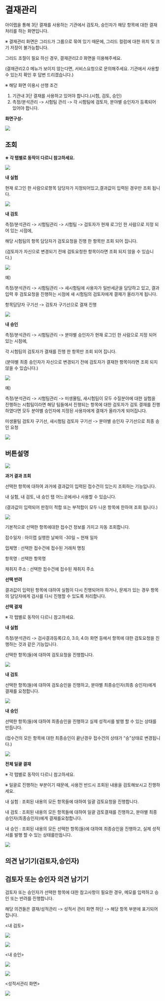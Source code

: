 # 결재관리

아이랩을 통해 3단 결재를 사용하는 기관에서 검토자, 승인자가 해당 항목에 대한 결재 처리를 하는 화면입니다.

※ 결재관리 화면은 그리드가 그룹으로 묶여 있기 때문에, 그리드 컬럼에 대한 위치 및 크기 저장이 불가능합니다.

그리드 조절이 필요 하신 경우, 결재관리2.0 화면을 이용해주세요.

\(결재관리2.0 메뉴가 보이지 않는다면, 서비스요청으로 문의해주세요. 기관에서 사용할 수 있는지 확인 후 답변 드리겠습니다.\)

※ 해당 화면 이용시 선행 조건

1. 기관내 3단 결재를 사용하고 있어야 합니다.\(시험, 검토, 승인\)
2. 측정/분석관리 -&gt; 시험팀 관리 -&gt; 각 시험팀에 검토자, 분야별 승인자가 등록되어 있어야 합니다.

**화면구성-**

![](../.gitbook/assets/004%20%284%29.png)

## 조회

**※ 각 탭별로 동작이 다르니 참고하세요.**

![](../.gitbook/assets/005-_%20%281%29.png)

**내 실험**

현재 로그인 한 사람으로항목 담당자가 지정되어있고,결과값이 입력된 경우만 조회 됩니다.

![](../.gitbook/assets/006-_%20%281%29.png)

**내 검토**

측정/분석관리 -&gt; 시험팀관리 -&gt; 시험팀 -&gt; 검토자가 현재 로그인 한 사람으로 지정 되어 있는 시점에,

해당 시험팀의 항목 담당자가 검토요청을 진행 한 항목만 조회 되어 집니다.

\(검토자가 자신으로 변경되기 전에 검토요청한 항목이라면 조회 되지 않을 수 있습니다.\)

![](../.gitbook/assets/007-_.png)

예\)

측정/분석관리 -&gt; 시험팀관리 -&gt; 새시험팀에 사용자가 일반세균을 담당하고 있고, 결과 입력 후 검토요청을 진행하는 시점에 새 시험팀의 검토자에게 결재가 올라가게 됩니다.

항목담당자 구기선 -&gt; 검토자 구기선으로 결재 진행

![](../.gitbook/assets/008-_.png)

**내 승인**

측정/분석관리 -&gt; 시험팀관리 -&gt; 분야별 승인자가 현재 로그인 한 사람으로 지정 되어 있는 시점에,

각 시험팀의 검토자가 결재를 진행 한 항목만 조회 되어 집니다.

\(분야별 최종 승인자가 자신으로 변경되기 전에 검토자가 결재한 항목이라면 조회 되지 않을 수 있습니다.\)

![](../.gitbook/assets/009-_.png)

예\)

측정/분석관리 -&gt; 시험팀관리 -&gt; 미생물팀, 새시험팀이 모두 수질분야에 대한 실험을 진행하는 시험팀이라면 해당 팀들에서 진행되는 항목에 대한 검토자가 검토 결재를 진행하였다면 모두 분야별 승인자에 지정된 사용자에게 결재가 올라가게 되어집니다.

미생물팀 검토자 구기선, 새시험팀 검토자 구기선 -&gt; 분야별 승인자 구기선으로 최종 승인 요청

![](../.gitbook/assets/010-_.png)

## 버튼설명

![](../.gitbook/assets/011%20%285%29.png)

**과거 결과 조회**

선택한 항목에 대하여 과거에 결과값이 입력된 접수건이 있는지 조회하는 기능입니다.

내 실험, 내 검토, 내 승인 탭 어느곳에서나 사용할 수 있습니다.

\(결과값이 입력되어 판정이 적합 또는 부적합이 모두 나온 항목에 한하여 조회 됩니다.\)

![](../.gitbook/assets/012%20%281%29.png)

기본적으로 선택한 항목에대한 접수건 정보를 가지고 자동 조회합니다.

접수일자 : 아이랩 실행한 날짜의 -30일 ~ 현재 일자

업체명 : 선택한 접수건에 접수된 거래처 명칭

항목명 : 선택한 항목명

채취지 주소 : 선택한 접수건에 접수된 채취지 주소

**선택 반려**

결과값이 입력된 항목에 대하여 실험이 다시 진행되어야 하거나, 문제가 있는 경우 항목의 담당자에게 검사를 다시 진행할 수 있도록 처리합니다.

**선택 결재**

※ 각 탭별로 동작이 다르니 참고하세요.

**내 실험**

측정/분석관리 -&gt; 검사결과등록\(2.0, 3.0, 4.0\) 화면 등에서 항목에 대한 검토요청을 진행하는 것과 같은 기능입니다.

선택한 항목\(들\)에 대하여 검토요청을 진행합니다.

![](../.gitbook/assets/013-_.png)

**내 검토**

선택한 항목\(들\)에 대하여 검토승인을 진행하고, 분야별 최종승인자\(최종 승인자\)에게 결재를 요청합니다.

![](../.gitbook/assets/014-_%20%281%29.png)

**내 승인**

선택한 항목\(들\)에 대하여 최종승인을 진행하고 실제 성적서를 발행 할 수 있는 상태를 만듭니다.

\(접수건의 모든 항목에 대한 최종승인이 끝난경우 접수건의 상태가 “승”상태로 변경됩니다.\)

![](../.gitbook/assets/015-_%20%281%29.png)

**전체 일괄 결재**

※ 각 탭별로 동작이 다르니 참고하세요.

※ 일괄로 진행하는 부분이기 때문에, 사용전 반드시 조회된 내용을 검토해보시고 진행하세요.

내 실험 : 조회된 내용의 모든 항목들에 대하여 일괄 검토요청을 진행합니다.

내 검토 : 조회된 내용의 모든 항목들에 대하여 일괄 검토결재를 진행하고, 분야별 최종승인자\(최종승인자\)에게 결재를요청합니다.

내 승인 : 조회된 내용의 모든 선택한 항목\(들\)에 대하여 최종승인을 진행하고, 실제 성적서를 발행 할 수 있는 상태를만듭니다.

![](../.gitbook/assets/016%20%284%29.png)

## 의견 남기기\(검토자,승인자\)

## 검토자 또는 승인자 의견 남기기

검토자 또는 승인자가 선택한 항목에 대한 참고사항이 필요한 경우, 메모를 입력하고 승인 또는 반려를 진행합니다.

해당 의견들은 결재/성적관리 -&gt; 성적서 관리 화면 하단 -&gt; 해당 항목 부분에 표기되어 집니다.

&lt;내 검토&gt;

![](../.gitbook/assets/017-_%20%281%29.png)

![](../.gitbook/assets/018-_.png)

&lt;내 승인&gt;

![](../.gitbook/assets/019-_.png)

![](../.gitbook/assets/020-_-2.png)

&lt;성적서관리 화면&gt;

![](../.gitbook/assets/021.png)

